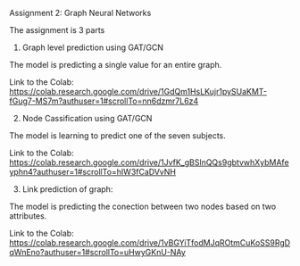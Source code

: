 Assignment 2: Graph Neural Networks

The assignment is 3 parts

1) Graph level prediction using GAT/GCN 

The model is predicting a single value for an entire graph.

Link to the Colab: https://colab.research.google.com/drive/1GdQm1HsLKujr1pySUaKMT-fGug7-MS7m?authuser=1#scrollTo=nn6dzmr7L6z4

2) Node Cassification using GAT/GCN

The model is learning to predict one of the seven subjects.

Link to the Colab: https://colab.research.google.com/drive/1JvfK_gBSlnQQs9gbtvwhXybMAfeyphn4?authuser=1#scrollTo=hIW3fCaDVvNH

3) Link prediction of graph:

The model is predicting the conection between two nodes based on two attributes.

Link to the Colab: https://colab.research.google.com/drive/1vBGYiTfodMJqROtmCuKoSS9RgDqWnEno?authuser=1#scrollTo=uHwyGKnU-NAy
